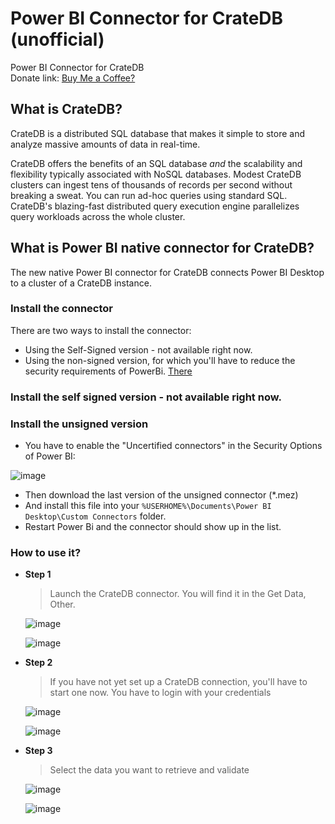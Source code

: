 # Power BI Connector for CrateDB (unofficial)

Power BI Connector for CrateDB<br />
Donate link: <a href="https://www.paypal.com/donate?hosted_button_id=7EL8K7ELFWHSY">Buy Me a Coffee?</a>

## What is CrateDB?

CrateDB is a distributed SQL database that makes it simple to store and analyze
massive amounts of data in real-time.

CrateDB offers the benefits of an SQL database *and* the scalability and
flexibility typically associated with NoSQL databases. Modest CrateDB clusters
can ingest tens of thousands of records per second without breaking a
sweat. You can run ad-hoc queries using standard SQL. CrateDB's blazing-fast
distributed query execution engine parallelizes query workloads across the
whole cluster.

## What is Power BI native connector for CrateDB?

The new native Power BI connector for CrateDB connects Power BI Desktop to a cluster of a CrateDB instance.

### Install the connector
There are two ways to install the connector:

- Using the Self-Signed version - not available right now.
- Using the non-signed version, for which you'll have to reduce the security requirements of PowerBi. [There](#Install-the-unsigned-version)

### Install the self signed version - not available right now.

### Install the unsigned version
- You have to enable the "Uncertified connectors" in the Security Options of Power BI:

![image](https://github.com/markusbegerow/crate-powerbi/assets/44146279/a8bc5d82-40c1-4f52-a06a-603da3df81e8)
- Then download the last version of the unsigned connector (*.mez)
- And install this file into your `%USERHOME%\Documents\Power BI Desktop\Custom Connectors` folder.
- Restart Power Bi and the connector should show up in the list.

### How to use it?

* **Step 1**

  > Launch the CrateDB connector. You will find it in the Get Data, Other.

  ![image](https://github.com/markusbegerow/crate-powerbi/assets/44146279/de5c56f0-38ee-41d1-b372-4e1e5c89cf74)

  ![image](https://github.com/markusbegerow/crate-powerbi/assets/44146279/9bfce25c-3e19-42b4-9777-be9789570880)

* **Step 2**

  > If you have not yet set up a CrateDB connection, you'll have to start one now. You have to login with your credentials

  ![image](https://github.com/markusbegerow/crate-powerbi/assets/44146279/83cd9937-4e2c-4006-8d52-4e211ab1f1f1)

  ![image](https://github.com/markusbegerow/crate-powerbi/assets/44146279/3334ca07-e8c8-4b51-b3ce-412f8bbe395c)

* **Step 3**

  > Select the data you want to retrieve and validate

  ![image](https://github.com/markusbegerow/crate-powerbi/assets/44146279/7459fb0c-4b14-42bb-a6b4-02f4251232a9)

  ![image](https://github.com/markusbegerow/crate-powerbi/assets/44146279/3b10ec36-addb-4367-a415-cbf1fcdcc2af)
